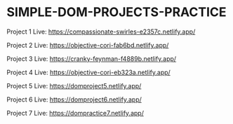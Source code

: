 # SIMPLE-DOM-PROJECTS-PRACTICE

Project 1 Live: https://compassionate-swirles-e2357c.netlify.app/

Project 2 Live: https://objective-cori-fab6bd.netlify.app/

Project 3 Live: https://cranky-feynman-f4889b.netlify.app/

Project 4 Live: https://objective-cori-eb323a.netlify.app/

Project 5 Live: https://domproject5.netlify.app/

Project 6 Live: https://domproject6.netlify.app/

Project 7 Live: https://dompractice7.netlify.app/
